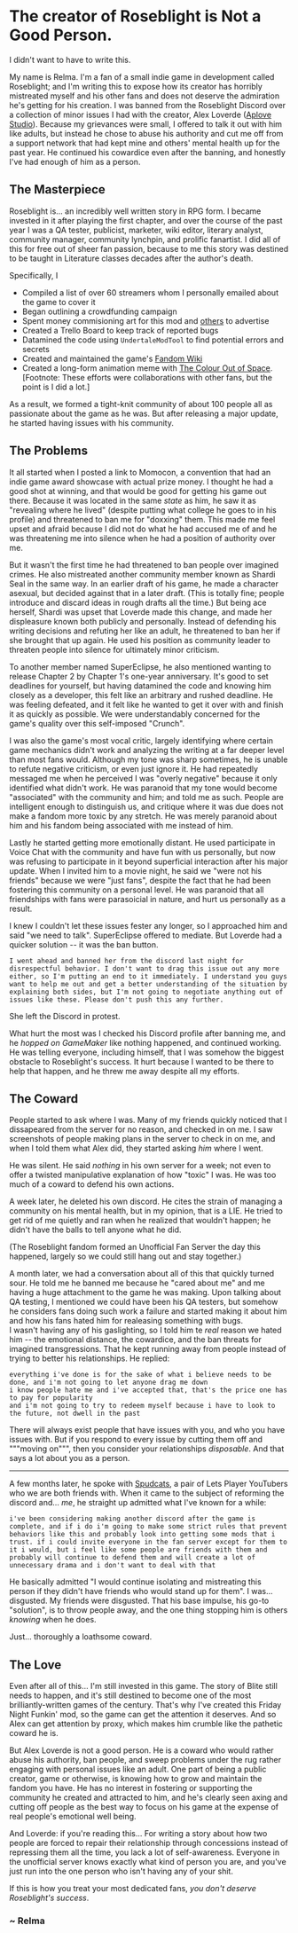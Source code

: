 # The creator of Roseblight is Not a Good Person.

I didn't want to have to write this.

My name is Relma. I'm a fan of a small indie game in development called Roseblight; and I'm writing this to expose how its creator has horribly mistreated myself and his other fans and does not deserve the admiration he's getting for his creation.
I was banned from the Roseblight Discord over a collection of minor issues I had with the creator, Alex Loverde ([Aplove Studio](https://aplovestudio.itch.io/roseblight)). Because my grievances were small, I offered to talk it out with him like adults, but instead he chose to abuse his authority and cut me off from a support network that had kept mine and others' mental health up for the past year. He continued his cowardice even after the banning, and honestly I've had enough of him as a person.

## The Masterpiece

Roseblight is... an incredibly well written story in RPG form. I became invested in it after playing the first chapter, and over the course of the past year I was a QA tester, publicist, marketer, wiki editor, literary analyst, community manager, community lynchpin, and prolific fanartist. I did all of this for free out of sheer fan passion, because to me this story was destined to be taught in Literature classes decades after the author's death.

Specifically, I
 - Compiled a list of over 60 streamers whom I personally emailed about the game to cover it
 - Began outlining a crowdfunding campaign
 - Spent money commisioning art for this mod and [others](https://www.kiwibyrd.com/) to advertise
 - Created a Trello Board to keep track of reported bugs
 - Datamined the code using `UndertaleModTool` to find potential errors and secrets
 - Created and maintained the game's [Fandom Wiki](https://roseblight.fandom.com)
 - Created a long-form animation meme with [The Colour Out of Space](https://www.youtube.com/watch?v=Lc-oODaZ11U).
[Footnote: These efforts were collaborations with other fans, but the point is I did a lot.]

As a result, we formed a tight-knit community of about 100 people all as passionate about the game as he was. But after releasing a major update, he started having issues with his community.

## The Problems

It all started when I posted a link to Momocon, a convention that had an indie game award showcase with actual prize money. I thought he had a good shot at winning, and that would be good for getting his game out there.
Because it was located in the same *state* as him, he saw it as "revealing where he lived" (despite putting what college he goes to in his profile) and threatened to ban me for "doxxing" them. This made me feel upset and afraid because I did not do what he had accused me of and he was threatening me into silence when he had a position of authority over me.

But it wasn't the first time he had threatened to ban people over imagined crimes. He also mistreated another community member known as Shardi Seal in the same way. In an earlier draft of his game, he made a character asexual, but decided against that in a later draft. (This is totally fine; people introduce and discard ideas in rough drafts all the time.) But being ace herself, Shardi was upset that Loverde made this change, and made her displeasure known both publicly and personally. Instead of defending his writing decisions and refuting her like an adult, he threatened to ban her if she brought that up again. He used his position as community leader to threaten people into silence for ultimately minor criticism.

To another member named SuperEclipse, he also mentioned wanting to release Chapter 2 by Chapter 1's one-year anniversary. It's good to set deadlines for yourself, but having datamined the code and knowing him closely as a developer, this felt like an arbitrary and rushed deadline. He was feeling defeated, and it felt like he wanted to get it over with and finish it as quickly as possible. We were understandably concerned for the game's quality over this self-imposed "Crunch".

I was also the game's most vocal critic, largely identifying where certain game mechanics didn't work and analyzing the writing at a far deeper level than most fans would. Although my tone was sharp sometimes, he is unable to refute negative criticism, or even just ignore it. He had repeatedly messaged me when he perceived I was "overly negative" because it only identified what didn't work.
He was paranoid that my tone would become "associated" with the community and him; and told me as such. People are intelligent enough to distinguish us, and critique where it was due does not make a fandom more toxic by any stretch. He was merely paranoid about him and his fandom being associated with me instead of him.

Lastly he started getting more emotionally distant. He used participate in Voice Chat with the community and have fun with us personally, but now was refusing to participate in it beyond superficial interaction after his major update.
When I invited him to a movie night, he said we "were not his friends" because we were "just fans", despite the fact that he had been fostering this community on a personal level. He was paranoid that all friendships with fans were parasoicial in nature, and hurt us personally as a result.

I knew I couldn't let these issues fester any longer, so I approached him and said "we need to talk".
SuperEclipse offered to mediate.
But Loverde had a quicker solution -- it was the ban button.
```
I went ahead and banned her from the discord last night for disrespectful behavior. I don't want to drag this issue out any more either, so I'm putting an end to it immediately. I understand you guys want to help me out and get a better understanding of the situation by explaining both sides, but I'm not going to negotiate anything out of issues like these. Please don't push this any further.
```
She left the Discord in protest.

What hurt the most was I checked his Discord profile after banning me, and he *hopped on GameMaker* like nothing happened, and continued working. He was telling everyone, including himself, that I was somehow the biggest obstacle to Roseblight's success. It hurt because I wanted to be there to help that happen, and he threw me away despite all my efforts.

## The Coward

People started to ask where I was. Many of my friends quickly noticed that I dissapeared from the server for no reason, and checked in on me. I saw screenshots of people making plans in the server to check in on me, and when I told them what Alex did, they started asking *him* where I went.

He was silent. He said *nothing* in his own server for a week; not even to offer a twisted manipulative explanation of how "toxic" I was. He was too much of a coward to defend his own actions.

A week later, he deleted his own discord. He cites the strain of managing a community on his mental health, but in my opinion, that is a LIE. He tried to get rid of me quietly and ran when he realized that wouldn't happen; he didn't have the balls to tell anyone what he did.

(The Roseblight fandom formed an Unofficial Fan Server the day this happened, largely so we could still hang out and stay together.)

A month later, we had a conversation about all of this that quickly turned sour. He told me he banned me because he "cared about me" and me having a huge attachment to the game he was making. Upon talking about QA testing, I mentioned we could have been his QA testers, but somehow he considers fans doing such work a failure and started making it about him and how his fans hated him for realeasing something with bugs. <br>
I wasn't having any of his gaslighting, so I told him te *real* reason we hated him -- the emotional distance, the cowardice, and the ban threats for imagined transgressions. That he kept running away from people instead of trying to better his relationships. He replied:
```
everything i've done is for the sake of what i believe needs to be done, and i'm not going to let anyone drag me down
i know people hate me and i've accepted that, that's the price one has to pay for popularity
and i'm not going to try to redeem myself because i have to look to the future, not dwell in the past
```
There will always exist people that have issues with you, and who you have issues with. But if you respond to every issue by cutting them off and """moving on""", then you consider your relationships *disposable*. And that says a lot about you as a person.

<hr />

A few months later, he spoke with [Spudcats](https://www.youtube.com/channel/UCAZC4SDAKluEi_Abo2z0q_Q), a pair of Lets Player YouTubers who we are both friends with. When it came to the subject of reforming the discord and... *me*, he straight up admitted what I've known for a while:
```
i've been considering making another discord after the game is complete, and if i do i'm going to make some strict rules that prevent behaviors like this and probably look into getting some mods that i trust. if i could invite everyone in the fan server except for them to it i would, but i feel like some people are friends with them and probably will continue to defend them and will create a lot of unnecessary drama and i don't want to deal with that
```
He basically admitted "I would continue isolating and mistreating this person if they didn't have friends who would stand up for them". I was... disgusted. My friends were disgusted. That his base impulse, his go-to "solution", is to throw people away, and the one thing stopping him is others *knowing* when he does.

Just... thoroughly a loathsome coward.

## The Love

Even after all of this... I'm still invested in this game. The story of Blite still needs to happen, and it's still destined to become one of the most brilliantly-written games of the century. That's why I've created this Friday Night Funkin' mod, so the game can get the attention it deserves. And so Alex can get attention by proxy, which makes him crumble like the pathetic coward he is.

But Alex Loverde is not a good person. He is a coward who would rather abuse his authority, ban people, and sweep problems under the rug rather engaging with personal issues like an adult. One part of being a public creator, game or otherwise, is knowing how to grow and maintain the fandom you have. He has no interest in fostering or supporting the community he created and attracted to him, and he's clearly seen axing and cutting off people as the best way to focus on his game at the expense of real people's emotional well being.

And Loverde: if you're reading this... For writing a story about how two people are forced to repair their relationship through concessions instead of repressing them all the time, you lack a lot of self-awareness. Everyone in the unofficial server knows exactly what kind of person you are, and you've just run into the one person who isn't having any of your shit.

If this is how you treat your most dedicated fans, *you don't deserve Roseblight's success*.

### ~ Relma